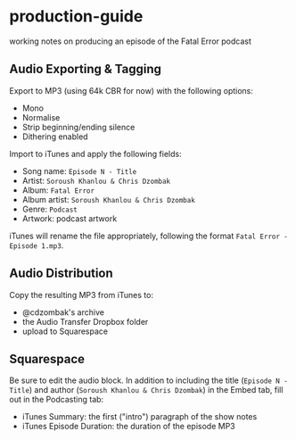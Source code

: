 # production-guide
working notes on producing an episode of the Fatal Error podcast

## Audio Exporting & Tagging

Export to MP3 (using 64k CBR for now) with the following options:
- Mono
- Normalise
- Strip beginning/ending silence
- Dithering enabled

Import to iTunes and apply the following fields:
- Song name: `Episode N - Title`
- Artist: `Soroush Khanlou & Chris Dzombak`
- Album: `Fatal Error`
- Album artist: `Soroush Khanlou & Chris Dzombak`
- Genre: `Podcast`
- Artwork: podcast artwork

iTunes will rename the file appropriately, following the format `Fatal Error - Episode 1.mp3`.

## Audio Distribution

Copy the resulting MP3 from iTunes to:
- @cdzombak's archive
- the Audio Transfer Dropbox folder
- upload to Squarespace

## Squarespace

Be sure to edit the audio block. In addition to including the title (`Episode N - Title`) and author (`Soroush Khanlou & Chris Dzombak`) in the Embed tab, fill out in the Podcasting tab:

- iTunes Summary: the first ("intro") paragraph of the show notes
- iTunes Episode Duration: the duration of the episode MP3
